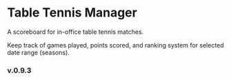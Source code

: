 Table Tennis Manager
=============
<p>A scoreboard for in-office table tennis matches.</p>
<p>Keep track of games played, points scored, and ranking system for selected date range (seasons).</p>
<h3>v.0.9.3</h3>
